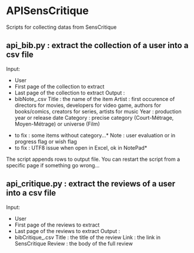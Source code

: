 # APISensCritique
Scripts for collecting datas from SensCritique

## api_bib.py : extract the collection of a user into a csv file

Input:
- User
- First page of the collection to extract
- Last page of the collection to extract
Output :
- bibNote_<date>.csv
 Title : the name of the item
 Artist : first occurence of directors for movies, developers for video game, authors for books/comics, creators for series, artists for music
 Year : production year or release date
 Category : precise category (Court-Métrage, Moyen-Métrage) or universe (Film)
 * to fix : some items without category...*
 Note : user evaluation or in progress flag or wish flag
  * to fix : UTF8 issue when open in Excel, ok in NotePad*
 
 The script appends rows to output file. You can restart the script from a specific page if something go wrong...

## api_critique.py : extract the reviews of a user into a csv file
  
Input:
- User
- First page of the reviews to extract
- Last page of the reviews to extract
Output :
- bibCritique_<date>.csv
 Title : the title of the review
 Link : the link in SensCritique
 Review : the body of the full review
